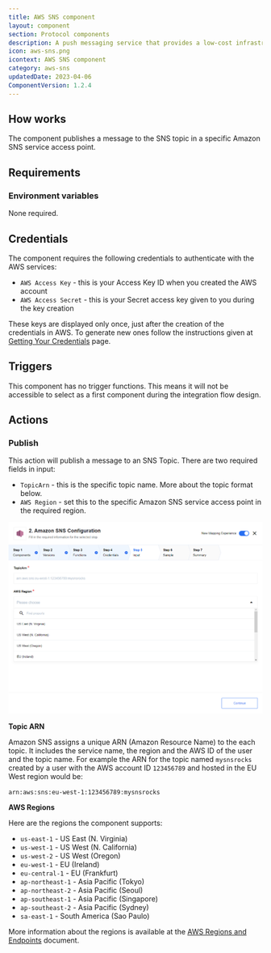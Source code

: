 ```yaml
---
title: AWS SNS component
layout: component
section: Protocol components
description: A push messaging service that provides a low-cost infrastructure for the mass delivery of messages.
icon: aws-sns.png
icontext: AWS SNS component
category: aws-sns
updatedDate: 2023-04-06
ComponentVersion: 1.2.4
---
```


## How works

The component publishes a message to the SNS topic in a specific Amazon SNS service access point.

## Requirements

### Environment variables

None required.

## Credentials

The component requires the following credentials to authenticate with the AWS services:

*   `AWS Access Key` - this is your Access Key ID when you created the AWS account
*   `AWS Access Secret` - this is your Secret access key given to you during the key creation

These keys are displayed only once, just after the creation of the credentials in AWS.
To generate new ones follow the instructions given at [Getting Your Credentials](https://docs.aws.amazon.com/sdk-for-javascript/v2/developer-guide/getting-your-credentials.html) page.

## Triggers

This component has no trigger functions. This means it will not be accessible to
select as a first component during the integration flow design.

## Actions

### Publish

This action will publish a message to an SNS Topic. There are two required fields
in input:

*   `TopicArn` - this is the specific topic name. More about the topic format below.
*   `AWS Region` - set this to the specific Amazon SNS service access point in the required region.

![Publish](img/publish-action.png)

**Topic ARN**

Amazon SNS assigns a unique ARN (Amazon Resource Name) to the each topic. It
includes the service name, the region and the AWS ID of the user and the topic
name. For example the ARN for the topic named `mysnsrocks` created by a user with
the AWS account ID `123456789` and hosted in the EU West region would be:
```
arn:aws:sns:eu-west-1:123456789:mysnsrocks
```

**AWS Regions**

Here are the regions the component supports:

*   `us-east-1` - US East (N. Virginia)
*   `us-west-1` - US West (N. California)
*   `us-west-2` - US West (Oregon)
*   `eu-west-1` - EU (Ireland)
*   `eu-central-1` - EU (Frankfurt)
*   `ap-northeast-1` - Asia Pacific (Tokyo)
*   `ap-northeast-2` - Asia Pacific (Seoul)
*   `ap-southeast-1` - Asia Pacific (Singapore)
*   `ap-southeast-2` - Asia Pacific (Sydney)
*   `sa-east-1` - South America (Sao Paulo)

More information about the regions is available at the [AWS Regions and Endpoints](http://docs.aws.amazon.com/general/latest/gr/rande.html#sns_region) document.

